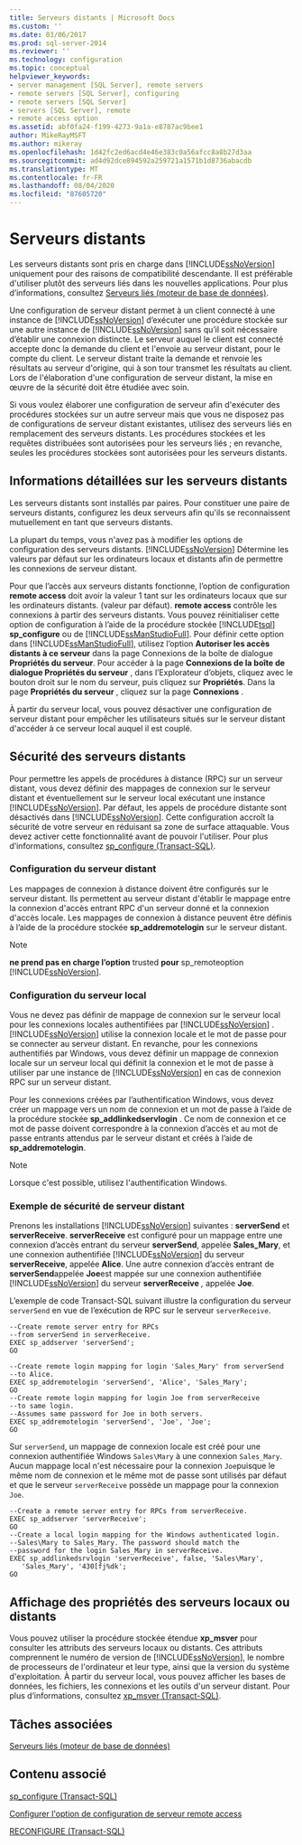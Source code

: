 ```yaml
---
title: Serveurs distants | Microsoft Docs
ms.custom: ''
ms.date: 03/06/2017
ms.prod: sql-server-2014
ms.reviewer: ''
ms.technology: configuration
ms.topic: conceptual
helpviewer_keywords:
- server management [SQL Server], remote servers
- remote servers [SQL Server], configuring
- remote servers [SQL Server]
- servers [SQL Server], remote
- remote access option
ms.assetid: abf0fa24-f199-4273-9a1a-e8787ac9bee1
author: MikeRayMSFT
ms.author: mikeray
ms.openlocfilehash: 1d42fc2ed6acd4e46e383c0a56afcc8a8b27d3aa
ms.sourcegitcommit: ad4d92dce894592a259721a1571b1d8736abacdb
ms.translationtype: MT
ms.contentlocale: fr-FR
ms.lasthandoff: 08/04/2020
ms.locfileid: "87605720"
---
```

# <a name="remote-servers"></a>Serveurs distants
  Les serveurs distants sont pris en charge dans [!INCLUDE[ssNoVersion](../../includes/ssnoversion-md.md)] uniquement pour des raisons de compatibilité descendante. Il est préférable d'utiliser plutôt des serveurs liés dans les nouvelles applications. Pour plus d’informations, consultez [Serveurs liés &#40;moteur de base de données&#41;](../../relational-databases/linked-servers/linked-servers-database-engine.md).  
  
 Une configuration de serveur distant permet à un client connecté à une instance de [!INCLUDE[ssNoVersion](../../includes/ssnoversion-md.md)] d’exécuter une procédure stockée sur une autre instance de [!INCLUDE[ssNoVersion](../../includes/ssnoversion-md.md)] sans qu’il soit nécessaire d’établir une connexion distincte. Le serveur auquel le client est connecté accepte donc la demande du client et l'envoie au serveur distant, pour le compte du client. Le serveur distant traite la demande et renvoie les résultats au serveur d'origine, qui à son tour transmet les résultats au client. Lors de l'élaboration d'une configuration de serveur distant, la mise en œuvre de la sécurité doit être étudiée avec soin.  
  
 Si vous voulez élaborer une configuration de serveur afin d'exécuter des procédures stockées sur un autre serveur mais que vous ne disposez pas de configurations de serveur distant existantes, utilisez des serveurs liés en remplacement des serveurs distants. Les procédures stockées et les requêtes distribuées sont autorisées pour les serveurs liés ; en revanche, seules les procédures stockées sont autorisées pour les serveurs distants.  
  
## <a name="remote-server-details"></a>Informations détaillées sur les serveurs distants  
 Les serveurs distants sont installés par paires. Pour constituer une paire de serveurs distants, configurez les deux serveurs afin qu'ils se reconnaissent mutuellement en tant que serveurs distants.  
  
 La plupart du temps, vous n'avez pas à modifier les options de configuration des serveurs distants. [!INCLUDE[ssNoVersion](../../includes/ssnoversion-md.md)] Détermine les valeurs par défaut sur les ordinateurs locaux et distants afin de permettre les connexions de serveur distant.  
  
 Pour que l’accès aux serveurs distants fonctionne, l’option de configuration **remote access** doit avoir la valeur 1 tant sur les ordinateurs locaux que sur les ordinateurs distants. (valeur par défaut).  **remote access** contrôle les connexions à partir des serveurs distants. Vous pouvez réinitialiser cette option de configuration à l’aide de la procédure stockée [!INCLUDE[tsql](../../includes/tsql-md.md)] **sp_configure** ou de [!INCLUDE[ssManStudioFull](../../includes/ssmanstudiofull-md.md)]. Pour définir cette option dans [!INCLUDE[ssManStudioFull](../../includes/ssmanstudiofull-md.md)], utilisez l’option **Autoriser les accès distants à ce serveur** dans la page Connexions de la boîte de dialogue **Propriétés du serveur**. Pour accéder à la page **Connexions de la boîte de dialogue Propriétés du serveur** , dans l’Explorateur d’objets, cliquez avec le bouton droit sur le nom du serveur, puis cliquez sur **Propriétés**. Dans la page **Propriétés du serveur** , cliquez sur la page **Connexions** .  
  
 À partir du serveur local, vous pouvez désactiver une configuration de serveur distant pour empêcher les utilisateurs situés sur le serveur distant d'accéder à ce serveur local auquel il est couplé.  
  
## <a name="security-for-remote-servers"></a>Sécurité des serveurs distants  
 Pour permettre les appels de procédures à distance (RPC) sur un serveur distant, vous devez définir des mappages de connexion sur le serveur distant et éventuellement sur le serveur local exécutant une instance [!INCLUDE[ssNoVersion](../../includes/ssnoversion-md.md)]. Par défaut, les appels de procédure distante sont désactivés dans [!INCLUDE[ssNoVersion](../../includes/ssnoversion-md.md)]. Cette configuration accroît la sécurité de votre serveur en réduisant sa zone de surface attaquable. Vous devez activer cette fonctionnalité avant de pouvoir l'utiliser. Pour plus d’informations, consultez [sp_configure &#40;Transact-SQL&#41;](/sql/relational-databases/system-stored-procedures/sp-configure-transact-sql).  
  
### <a name="setting-up-the-remote-server"></a>Configuration du serveur distant  
 Les mappages de connexion à distance doivent être configurés sur le serveur distant. Ils permettent au serveur distant d'établir le mappage entre la connexion d'accès entrant RPC d'un serveur donné et la connexion d'accès locale. Les mappages de connexion à distance peuvent être définis à l’aide de la procédure stockée **sp_addremotelogin** sur le serveur distant.  
  
> [!NOTE]  
>  **ne prend pas en charge l’option** trusted  **pour** sp_remoteoption [!INCLUDE[ssNoVersion](../../includes/ssnoversion-md.md)].  
  
### <a name="setting-up-the-local-server"></a>Configuration du serveur local  
 Vous ne devez pas définir de mappage de connexion sur le serveur local pour les connexions locales authentifiées par [!INCLUDE[ssNoVersion](../../includes/ssnoversion-md.md)] . [!INCLUDE[ssNoVersion](../../includes/ssnoversion-md.md)] utilise la connexion locale et le mot de passe pour se connecter au serveur distant. En revanche, pour les connexions authentifiés par Windows, vous devez définir un mappage de connexion locale sur un serveur local qui définit la connexion et le mot de passe à utiliser par une instance de [!INCLUDE[ssNoVersion](../../includes/ssnoversion-md.md)] en cas de connexion RPC sur un serveur distant.  
  
 Pour les connexions créées par l’authentification Windows, vous devez créer un mappage vers un nom de connexion et un mot de passe à l’aide de la procédure stockée **sp_addlinkedservlogin** . Ce nom de connexion et ce mot de passe doivent correspondre à la connexion d’accès et au mot de passe entrants attendus par le serveur distant et créés à l’aide de **sp_addremotelogin**.  
  
> [!NOTE]  
>  Lorsque c'est possible, utilisez l'authentification Windows.  
  
### <a name="remote-server-security-example"></a>Exemple de sécurité de serveur distant  
 Prenons les installations [!INCLUDE[ssNoVersion](../../includes/ssnoversion-md.md)] suivantes : **serverSend** et **serverReceive**. **serverReceive** est configuré pour un mappage entre une connexion d’accès entrant du serveur **serverSend**, appelée **Sales_Mary**, et une connexion authentifiée [!INCLUDE[ssNoVersion](../../includes/ssnoversion-md.md)] du serveur **serverReceive**, appelée **Alice**. Une autre connexion d’accès entrant de **serverSend**appelée **Joe**est mappée sur une connexion authentifiée [!INCLUDE[ssNoVersion](../../includes/ssnoversion-md.md)] du serveur **serverReceive** _,_ appelée **Joe**.  
  
 L’exemple de code Transact-SQL suivant illustre la configuration du serveur `serverSend` en vue de l’exécution de RPC sur le serveur `serverReceive`.  
  
```  
--Create remote server entry for RPCs   
--from serverSend in serverReceive.  
EXEC sp_addserver 'serverSend';  
GO  
  
--Create remote login mapping for login 'Sales_Mary' from serverSend  
--to Alice.  
EXEC sp_addremotelogin 'serverSend', 'Alice', 'Sales_Mary';  
GO  
--Create remote login mapping for login Joe from serverReceive   
--to same login.  
--Assumes same password for Joe in both servers.  
EXEC sp_addremotelogin 'serverSend', 'Joe', 'Joe';  
GO  
```  
  
 Sur `serverSend`, un mappage de connexion locale est créé pour une connexion authentifiée Windows `Sales\Mary` à une connexion `Sales_Mary`. Aucun mappage local n'est nécessaire pour la connexion `Joe`puisque le même nom de connexion et le même mot de passe sont utilisés par défaut et que le serveur `serverReceive` possède un mappage pour la connexion `Joe`.  
  
```  
--Create a remote server entry for RPCs from serverReceive.  
EXEC sp_addserver 'serverReceive';  
GO  
--Create a local login mapping for the Windows authenticated login.  
--Sales\Mary to Sales_Mary. The password should match the  
--password for the login Sales_Mary in serverReceive.  
EXEC sp_addlinkedsrvlogin 'serverReceive', false, 'Sales\Mary',  
   'Sales_Mary', '430[fj%dk';  
GO  
```  
  
## <a name="viewing-local-or-remote-server-properties"></a>Affichage des propriétés des serveurs locaux ou distants  
 Vous pouvez utiliser la procédure stockée étendue **xp_msver** pour consulter les attributs des serveurs locaux ou distants. Ces attributs comprennent le numéro de version de [!INCLUDE[ssNoVersion](../../includes/ssnoversion-md.md)], le nombre de processeurs de l'ordinateur et leur type, ainsi que la version du système d'exploitation. À partir du serveur local, vous pouvez afficher les bases de données, les fichiers, les connexions et les outils d'un serveur distant. Pour plus d’informations, consultez [xp_msver &#40;Transact-SQL&#41;](/sql/relational-databases/system-stored-procedures/xp-msver-transact-sql).  
  
## <a name="related-tasks"></a>Tâches associées  
 [Serveurs liés &#40;moteur de base de données&#41;](../../relational-databases/linked-servers/linked-servers-database-engine.md)  
  
## <a name="related-content"></a>Contenu associé  
 [sp_configure &#40;Transact-SQL&#41;](/sql/relational-databases/system-stored-procedures/sp-configure-transact-sql)  
  
 [Configurer l'option de configuration de serveur remote access](configure-the-remote-access-server-configuration-option.md)  
  
 [RECONFIGURE &#40;Transact-SQL&#41;](/sql/t-sql/language-elements/reconfigure-transact-sql)  
  
  
